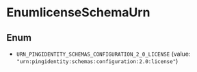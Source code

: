 

# EnumlicenseSchemaUrn

## Enum


* `URN_PINGIDENTITY_SCHEMAS_CONFIGURATION_2_0_LICENSE` (value: `"urn:pingidentity:schemas:configuration:2.0:license"`)



